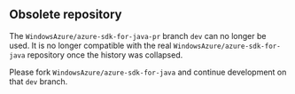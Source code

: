 ## Obsolete repository

The `WindowsAzure/azure-sdk-for-java-pr` branch `dev` can no longer be used. It is no longer compatible with the real `WindowsAzure/azure-sdk-for-java` repository once the history was collapsed.

Please fork `WindowsAzure/azure-sdk-for-java` and continue development on that `dev` branch.
